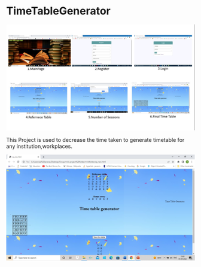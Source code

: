# TimeTableGenerator

![](Timetable3.jpg)

This Project is used to decrease the time taken to generate timetable for any institution,workplaces.

![](TimetableView.jpg)
